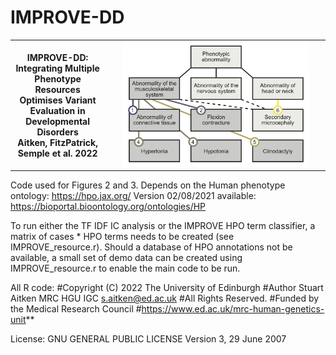 # IMPROVE-DD
<table style="width:100%">
  <tr> <th style="width:30%">IMPROVE-DD:<br>
    Integrating Multiple Phenotype <br>Resources Optimises Variant Evaluation in Developmental Disorders<br>
    Aitken, FitzPatrick, Semple et al. 2022 </th>
    <th style="width:70%"> 
  <img src="https://github.com/Stuart-Aitken/IMPROVE-DD/blob/main/improve.png" width="300" alt="IMPROVE-DD">
     </th>
  </tr>
  </table>

Code used for Figures 2 and 3. Depends on the Human phenotype ontology: https://hpo.jax.org/
Version 02/08/2021 available: https://bioportal.bioontology.org/ontologies/HP


To run either the TF IDF IC analysis or the IMPROVE HPO term classifier, a matrix of cases * HPO terms needs to be created (see IMPROVE_resource.r). Should a database of HPO annotations not be available, a small set of demo data can be created using IMPROVE_resource.r to enable the main code to be run.


All R code:
#Copyright (C) 2022 The University of Edinburgh 
#Author Stuart Aitken MRC HGU IGC s.aitken@ed.ac.uk
#All Rights Reserved.
#Funded by the Medical Research Council
#https://www.ed.ac.uk/mrc-human-genetics-unit**


License: GNU GENERAL PUBLIC LICENSE Version 3, 29 June 2007

